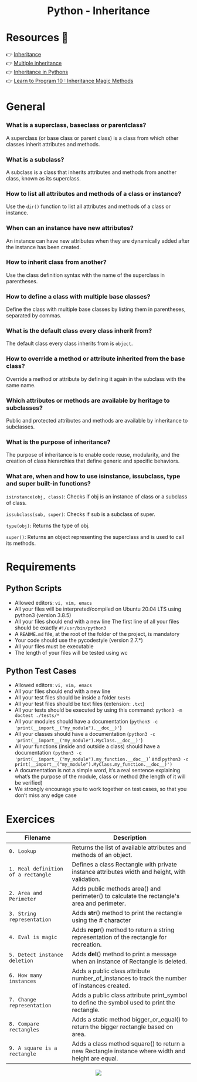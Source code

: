 <div align= "center">
  <h1>Python - Inheritance</h1>
</div>

# Resources 👀

 👉 [Inheritance](https://docs.python.org/3/tutorial/classes.html#inheritance)  
 👉 [Multiple inheritance](https://docs.python.org/3/tutorial/classes.html#multiple-inheritance)  
 👉 [Inheritance in Pythons](https://www.packtpub.com/en-us/learning/how-to-tutorials/inheritance-python/)  
 👉 [Learn to Program 10 : Inheritance Magic Methods ](https://www.youtube.com/watch?v=d8kCdLCi6Lk)

# General

### What is a superclass, baseclass or parentclass?

A superclass (or base class or parent class) is a class from which other classes inherit attributes and methods.

### What is a subclass?

A subclass is a class that inherits attributes and methods from another class, known as its superclass.

### How to list all attributes and methods of a class or instance?

Use the `dir()` function to list all attributes and methods of a class or instance.

### When can an instance have new attributes?

An instance can have new attributes when they are dynamically added after the instance has been created.

### How to inherit class from another?

Use the class definition syntax with the name of the superclass in parentheses.

### How to define a class with multiple base classes?

Define the class with multiple base classes by listing them in parentheses, separated by commas.

### What is the default class every class inherit from?

The default class every class inherits from is `object`.

### How to override a method or attribute inherited from the base class?

Override a method or attribute by defining it again in the subclass with the same name.

### Which attributes or methods are available by heritage to subclasses?

Public and protected attributes and methods are available by inheritance to subclasses.

### What is the purpose of inheritance?

The purpose of inheritance is to enable code reuse, modularity, and the creation of class hierarchies that define generic and specific behaviors.

### What are, when and how to use isinstance, issubclass, type and super built-in functions?

`isinstance(obj, class)`: Checks if obj is an instance of class or a subclass of class.

`issubclass(sub, super)`: Checks if sub is a subclass of super.

`type(obj)`: Returns the type of obj.

`super()`: Returns an object representing the superclass and is used to call its methods.

# Requirements

## Python Scripts

- Allowed editors: `vi, vim, emacs`
- All your files will be interpreted/compiled on Ubuntu 20.04 LTS using python3 (version 3.8.5)
- All your files should end with a new line
The first line of all your files should be exactly `#!/usr/bin/python3`
- A `README.md` file, at the root of the folder of the project, is mandatory
- Your code should use the pycodestyle (version 2.7.*)
- All your files must be executable
- The length of your files will be tested using wc

## Python Test Cases
- Allowed editors: `vi, vim, emacs`
- All your files should end with a new line
- All your test files should be inside a folder `tests`
- All your test files should be text files (extension: `.txt`)
- All your tests should be executed by using this command: `python3 -m doctest ./tests/*`
- All your modules should have a documentation (`python3 -c 'print(__import__("my_module").__doc__)'`)
- All your classes should have a documentation (`python3 -c 'print(__import__("my_module").MyClass.__doc__)'`)
- All your functions (inside and outside a class) should have a documentation `(python3 -c 'print(__import__("my_module").my_function.__doc__)`' and `python3 -c print(__import__("my_module").MyClass.my_function.__doc__)')`
- A documentation is not a simple word, it’s a real sentence explaining what’s the purpose of the module, class or method (the length of it will be verified)
- We strongly encourage you to work together on test cases, so that you don’t miss any edge case

# Exercices

| Filename | Description |
| -------- | ----------- |
| `0. Lookup` | Returns the list of available attributes and methods of an object. |
| `1. Real definition of a rectangle` | Defines a class Rectangle with private instance attributes width and height, with validation. |
| `2. Area and Perimeter` | Adds public methods area() and perimeter() to calculate the rectangle's area and perimeter.|
| `3. String representation` | Adds __str__() method to print the rectangle using the # character|
| `4. Eval is magic` | Adds __repr__() method to return a string representation of the rectangle for recreation.|
| `5. Detect instance deletion` | Adds __del__() method to print a message when an instance of Rectangle is deleted.|
| `6. How many instances` | Adds a public class attribute number_of_instances to track the number of instances created.|
| `7. Change representation` | Adds a public class attribute print_symbol to define the symbol used to print the rectangle.|
| `8. Compare rectangles` | Adds a static method bigger_or_equal() to return the bigger rectangle based on area.|
| `9. A square is a rectangle` | Adds a class method square() to return a new Rectangle instance where width and height are equal.|

<p align="center">
  <img src="https://i.imgur.com/J1oVLId.jpeg" name="logo Holberton"/>
</p>
